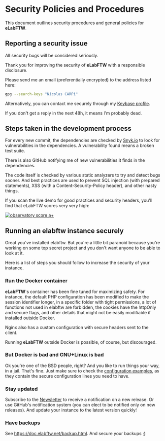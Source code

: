 # Security Policies and Procedures

This document outlines security procedures and general policies for **eLabFTW**.

## Reporting a security issue

All security bugs will be considered seriously.

Thank you for improving the security of **eLabFTW** with a responsible disclosure.

Please send me an email (preferentially encrypted) to the address listed here:

~~~bash
gpg --search-keys "Nicolas CARPi"
~~~

Alternatively, you can contact me securely through my [Keybase profile](https://keybase.io/nicolascarpi).

If you don't get a reply in the next 48h, it means I'm probably dead.

## Steps taken in the development process

For every new commit, the dependencies are checked by [Snyk.io](https://snyk.io/) to look for vulnerabilities in the dependencies. A vulnerability found means a broken test suite.

There is also GitHub notifying me of new vulnerabilities it finds in the dependencies.

The code itself is checked by various static analyzers to try and detect bugs sooner. And best practices are used to prevent SQL injection (with prepared statements), XSS (with a Content-Security-Policy header), and other nasty things.

If you scan the live demo for good practices and security headers, you'll find that eLabFTW scores very very high:

[![observatory score a+](https://i.imgur.com/2qI796u.png)](https://observatory.mozilla.org/analyze/demo.elabftw.net)

## Running an elabftw instance securely

Great you've installed elabftw. But you're a little bit paranoid because you're working on some top secret project and you don't want anyone to be able to look at it.

Here is a list of steps you should follow to increase the security of your instance.

### Run the Docker container

**eLabFTW**'s container has been fine tuned for maximizing safety. For instance, the default PHP configuration has been modified to make the session identifier longer, in a specific folder with tight permissions, a lot of functions not used in elabftw are forbidden, the cookies have the httpOnly and secure flags, and other details that might not be easily modifiable if installed outside Docker.

Nginx also has a custom configuration with secure headers sent to the client.

Running **eLabFTW** outside Docker is possible, of course, but discouraged.

### But Docker is bad and GNU+Linux is bad

Ok you're one of the BSD people, right? And you like to run things your way, in a jail. That's fine. Just make sure to check the [configuration examples](https://github.com/elabftw/elabdoc/tree/master/config_examples), as they contain the secure configuration lines you need to have.

### Stay updated

Subscribe to the [Newsletter](http://eepurl.com/bTjcMj) to receive a notification on a new release. Or use GitHub's notification system (you can elect to be notified only on new releases). And update your instance to the latest version quickly!

### Have backups

See https://doc.elabftw.net/backup.html. And secure your backups ;)
